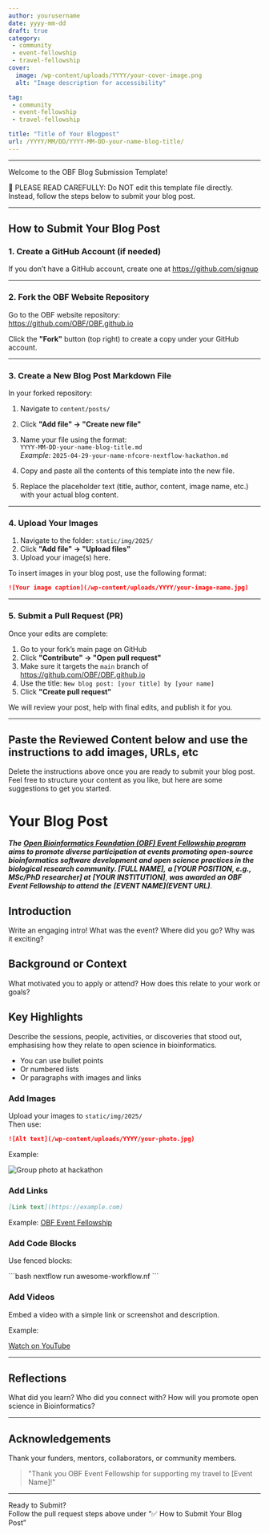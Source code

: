```yaml
---
author: yourusername
date: yyyy-mm-dd
draft: true
category: 
 - community
 - event-fellowship
 - travel-fellowship
cover:
  image: /wp-content/uploads/YYYY/your-cover-image.png
  alt: "Image description for accessibility"

tag:
 - community
 - event-fellowship
 - travel-fellowship

title: "Title of Your Blogpost"
url: /YYYY/MM/DD/YYYY-MM-DD-your-name-blog-title/
---
```


---
Welcome to the OBF Blog Submission Template!

📌 PLEASE READ CAREFULLY:
Do NOT edit this template file directly. Instead, follow the steps below to submit your blog post.

---

## How to Submit Your Blog Post

### 1. Create a GitHub Account (if needed)

If you don’t have a GitHub account, create one at https://github.com/signup

---

### 2. Fork the OBF Website Repository

Go to the OBF website repository:  
 https://github.com/OBF/OBF.github.io

Click the **"Fork"** button (top right) to create a copy under your GitHub account.

---

### 3. Create a New Blog Post Markdown File

In your forked repository:

1. Navigate to `content/posts/`
2. Click **"Add file" → "Create new file"**
3. Name your file using the format:  
 `YYYY-MM-DD-your-name-blog-title.md`  
 _Example:_ `2025-04-29-your-name-nfcore-nextflow-hackathon.md`

4. Copy and paste all the contents of this template into the new file.
5. Replace the placeholder text (title, author, content, image name, etc.) with your actual blog content.

---

### 4. Upload Your Images

1. Navigate to the folder: `static/img/2025/`
2. Click **"Add file" → "Upload files"**
3. Upload your image(s) here.

To insert images in your blog post, use the following format:

```markdown
![Your image caption](/wp-content/uploads/YYYY/your-image-name.jpg)
```

---

### 5. Submit a Pull Request (PR)

Once your edits are complete:

1. Go to your fork’s main page on GitHub
2. Click **"Contribute" → "Open pull request"**
3. Make sure it targets the `main` branch of  
  https://github.com/OBF/OBF.github.io
4. Use the title: `New blog post: [your title] by [your name]`
5. Click **"Create pull request"**

We will review your post, help with final edits, and publish it for you.

---


##  Paste the Reviewed Content below and use the instructions to add images, URLs, etc

Delete the instructions above once you are ready to submit your blog post. Feel free to structure your content as you like, but here are some suggestions to get you started.


# Your Blog Post

**_The_** [**_Open Bioinformatics Foundation (OBF) Event Fellowship program_**](/travel-awards) **_aims to promote diverse participation at events promoting open-source bioinformatics software development and open science practices in the biological research community. [FULL NAME],_** _**a [YOUR POSITION, e.g., MSc/PhD researcher] at**_ _**[YOUR INSTITUTION]**_, **_was awarded an OBF Event Fellowship to attend_** _**the**_ **_[EVENT NAME](EVENT URL)_**.



## Introduction

Write an engaging intro! What was the event? Where did you go? Why was it exciting?

## Background or Context

What motivated you to apply or attend? How does this relate to your work or goals?

## Key Highlights

Describe the sessions, people, activities, or discoveries that stood out, emphasising how they relate to open science in bioinformatics.

- You can use bullet points
- Or numbered lists
- Or paragraphs with images and links

### Add Images

Upload your images to `static/img/2025/`  
Then use:

```markdown
![Alt text](/wp-content/uploads/YYYY/your-photo.jpg)
```

Example:

![Group photo at hackathon](/wp-content/uploads/YYYY/hackathon-group.jpg)

### Add Links

```markdown
[Link text](https://example.com)
```

Example: [OBF Event Fellowship](https://www.open-bio.org/event-awards/)

### Add Code Blocks

Use fenced blocks:

\`\`\`bash
nextflow run awesome-workflow.nf
\`\`\`

### Add Videos

Embed a video with a simple link or screenshot and description.

Example:

[Watch on YouTube](https://www.youtube.com/watch?v=ju_-yUELgAc)

---

## Reflections

What did you learn? Who did you connect with? How will you promote open science in Bioinformatics?

---

## Acknowledgements

Thank your funders, mentors, collaborators, or community members.

> "Thank you OBF Event Fellowship for supporting my travel to [Event Name]!"

---

Ready to Submit?  
Follow the pull request steps above under “✅ How to Submit Your Blog Post”
